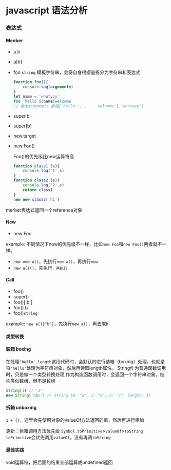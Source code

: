 javascript 语法分析
================

### 表达式
#### Menber

+ a.b
+ a[b]
+ foo `string`
    模板字符串，会将自身根据量拆分为字符串和表达式
    ``` javascript
    function foo(){
        console.log(arguments)
    }
    let name = 'whutyzy'
    foo `hello ${name}welcome`
    // 输出arguments 数组['hello:',',     welcome'],'whutyzy']
    ```
+ super.b
+ super[b]
+ new.target
+ new Foo()

    Foo()的优先级比new运算符高
    ``` javascript
    function class1 (s){
        console.log('1',s)
    }
    function class2 (s){
        console.log('2',s)
        return class1
    }
    new new class2('hi')
    ```
merber表达式返回一个reference对象
#### New
+ new Foo

example: 不同情况下new的优先级不一样，比如`new Foo`和`new Foo()`两者就不一样。
+ `new new a()`，先执行`new a()`，再执行`new`
+ `new a()()`，先执行``，再执行``
#### Call

+ foo()
+ super()
+ foo()['b']
+ foo().b
+ foo()`string`

example: `new a()["b"]`，先执行`new a()`，再去取`b`

#### 类型转换
#### 装箱 boxing
在处理`'hello'.length`这段代码时，会默认的进行装箱（boxing）处理，也就是将`'hello'`处理为字符串对象，然后再读取length属性。
String作为普通函数调用时，只是做一个类型转换处理,作为构造函数调用时，会返回一个字符串对象，结构类似数组，但不是数组
``` javascript
String(1) // "1"
new String('abc') // String {0: "a", 1: "b", 2: "c", length: 3}
```
#### 拆箱 unboxing
`1 + {}`，这里会先使用对象的valueOf方法返回的值，然后再进行相加

更新：拆箱调用方法优先级 `Symbol.toPrimitive`>`valueOf`>`toString`
`toPrimitive`会优先调用`valueOf`，没有再调`toString`
#### 最佳实践
void运算符，把后面的结果全部运算成undefined返回



